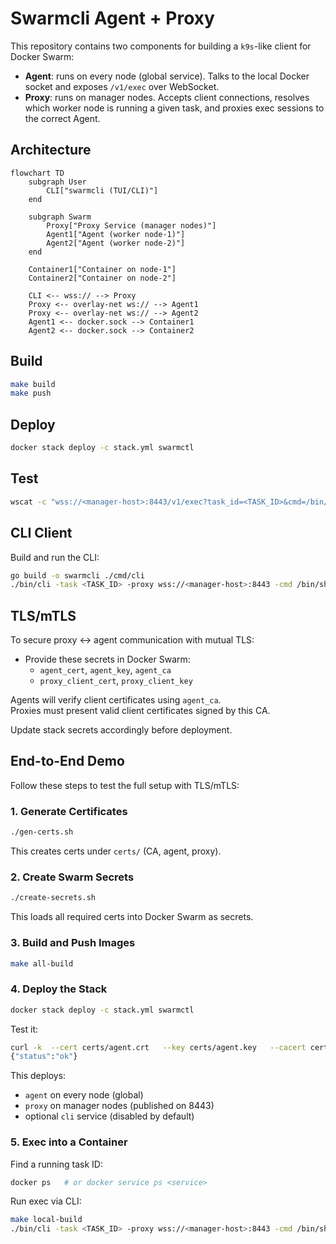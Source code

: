 # Swarmcli Agent + Proxy

This repository contains two components for building a `k9s`-like client for Docker Swarm:

- **Agent**: runs on every node (global service). Talks to the local Docker socket and exposes `/v1/exec` over WebSocket.
- **Proxy**: runs on manager nodes. Accepts client connections, resolves which worker node is running a given task, and proxies exec sessions to the correct Agent.

## Architecture

```mermaid
flowchart TD
    subgraph User
        CLI["swarmcli (TUI/CLI)"]
    end

    subgraph Swarm
        Proxy["Proxy Service (manager nodes)"]
        Agent1["Agent (worker node-1)"]
        Agent2["Agent (worker node-2)"]
    end

    Container1["Container on node-1"]
    Container2["Container on node-2"]

    CLI <-- wss:// --> Proxy
    Proxy <-- overlay-net ws:// --> Agent1
    Proxy <-- overlay-net ws:// --> Agent2
    Agent1 <-- docker.sock --> Container1
    Agent2 <-- docker.sock --> Container2
```

## Build

```bash
make build
make push
```

## Deploy

```bash
docker stack deploy -c stack.yml swarmctl
```

## Test

```bash
wscat -c "wss://<manager-host>:8443/v1/exec?task_id=<TASK_ID>&cmd=/bin/sh&tty=1"
```

## CLI Client

Build and run the CLI:

```bash
go build -o swarmcli ./cmd/cli
./bin/cli -task <TASK_ID> -proxy wss://<manager-host>:8443 -cmd /bin/sh
```


## TLS/mTLS

To secure proxy ↔ agent communication with mutual TLS:

- Provide these secrets in Docker Swarm:
  - `agent_cert`, `agent_key`, `agent_ca`
  - `proxy_client_cert`, `proxy_client_key`

Agents will verify client certificates using `agent_ca`.  
Proxies must present valid client certificates signed by this CA.

Update stack secrets accordingly before deployment.


## End-to-End Demo

Follow these steps to test the full setup with TLS/mTLS:

### 1. Generate Certificates

```bash
./gen-certs.sh
```

This creates certs under `certs/` (CA, agent, proxy).

### 2. Create Swarm Secrets

```bash
./create-secrets.sh
```

This loads all required certs into Docker Swarm as secrets.

### 3. Build and Push Images

```bash
make all-build
```

### 4. Deploy the Stack

```bash
docker stack deploy -c stack.yml swarmctl
```

Test it:
```bash
curl -k  --cert certs/agent.crt   --key certs/agent.key   --cacert certs/ca.crt  https://localhost:8443/health
{"status":"ok"}
```

This deploys:
- `agent` on every node (global)
- `proxy` on manager nodes (published on 8443)
- optional `cli` service (disabled by default)

### 5. Exec into a Container

Find a running task ID:

```bash
docker ps   # or docker service ps <service>
```

Run exec via CLI:

```bash
make local-build
./bin/cli -task <TASK_ID> -proxy wss://<manager-host>:8443 -cmd /bin/sh
```
